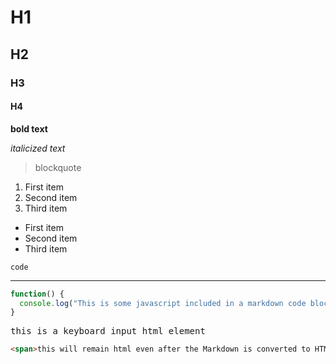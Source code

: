 # H1

## H2

### H3

#### H4

**bold text**

_italicized text_

> blockquote

1. First item
2. Second item
3. Third item

- First item
- Second item
- Third item

`code`

---

```javascript
function() {
  console.log("This is some javascript included in a markdown code block, and it will be converted to valid HTML with code syntax highlighting.");
}
```

<kbd>this is a keyboard input html element</kbd>

```html
<span>this will remain html even after the Markdown is converted to HTML</span>
```